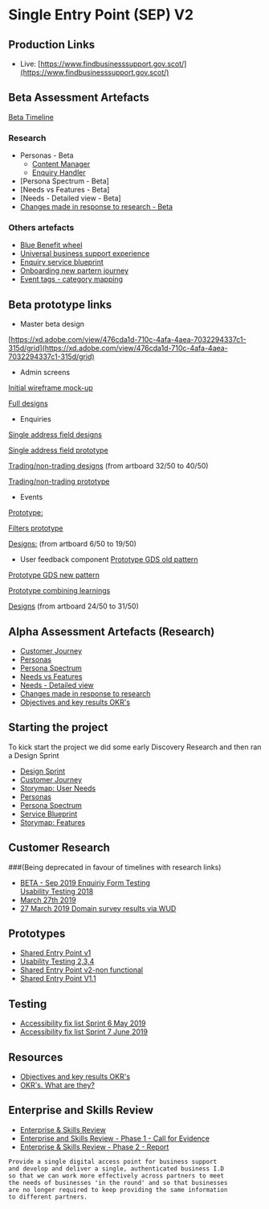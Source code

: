 # Single Entry Point (SEP) V2

## Production Links
- Live: [https://www.findbusinesssupport.gov.scot/](https://www.findbusinesssupport.gov.scot/)

## Beta Assessment Artefacts 
[Beta Timeline](/webpages/SEPtimeline.html)

### Research
- Personas - Beta
  - [Content Manager](/files/persona-Al-content.PNG)
  - [Enquiry Handler](/files/persona-Jo-enquiry-handling.PNG)
- [Persona Spectrum - Beta]
- [Needs vs Features - Beta]
- [Needs - Detailed view - Beta]
- [Changes made in response to research - Beta](files/SEPbetaCHANGES.pdf)


### Others artefacts
- [Blue Benefit wheel](/files/SEP-Solar-system-of-SEP-Beta.pdf) 
- [Universal business support experience](/files/BusinessSupportCustomerJourneyMapv3.pdf)
- [Enquiry service blueprint](/files/SEPservice-blueprint-enquiry-handling-21-10-2019.pdf)
- [Onboarding new partern journey](/files/SEP-NewPartnerJourney-oct.pdf)
- [Event tags - category mapping](/files/SEP-EventsTags.pdf)


## Beta prototype links
- Master beta design 

[https://xd.adobe.com/view/476cda1d-710c-4afa-4aea-7032294337c1-315d/grid](https://xd.adobe.com/view/476cda1d-710c-4afa-4aea-7032294337c1-315d/grid)
- Admin screens

[Initial wireframe mock-up](https://xd.adobe.com/view/5a465b5e-0e48-443a-6890-0daa89670e26-2c77/grid)

[Full designs](https://xd.adobe.com/view/90a613ec-bc63-4c9d-771a-7ca2e9eaa1df-e697/grid)
 
- Enquiries

[Single address field designs](https://xd.adobe.com/view/fe6c9e4b-1497-4a47-7583-59688a265f35-885d/grid/)

[Single address field prototype](https://dlrfe2.axshare.com)

[Trading/non-trading designs](https://xd.adobe.com/view/476cda1d-710c-4afa-4aea-7032294337c1-315d/screen/e28f8c21-af80-4eec-b1f9-539a987b1a05/Contact-us-trading-load-state-) (from artboard 32/50 to 40/50)

[Trading/non-trading prototype](https://ycq5at.axshare.com)
- Events

[Prototype:](https://xd.adobe.com/view/6055ce74-a142-4982-4766-d35e833aee7f-1664/?fullscreen)

[Filters prototype](https://s48f6s.axshare.com)

[Designs:](https://xd.adobe.com/view/476cda1d-710c-4afa-4aea-7032294337c1-315d/screen/e07b3654-3033-4e7d-8f07-d1e70bd4d60a/Results-page-Events-selected) (from artboard 6/50 to 19/50)

- User feedback component
[Prototype GDS old pattern](https://i3950z.axshare.com)

[Prototype GDS new pattern](https://lis9wi.axshare.com)

[Prototype combining learnings](https://s8xaxo.axshare.com)

[Designs](https://xd.adobe.com/view/476cda1d-710c-4afa-4aea-7032294337c1-315d/screen/2d9cdbb5-d353-43de-a740-920912132684/Support-detail-page-showing-user-feedback-componen) (from artboard 24/50 to 31/50)


## Alpha Assessment Artefacts (Research)
- [Customer Journey](/files/SingleEntryJourney.pdf)
- [Personas](/files/SEPpersonas3.pdf)
- [Persona Spectrum](/files/SEPspectrum.pdf)
- [Needs vs Features](/files/SEPneedsFEATURES.pdf)
- [Needs - Detailed view](/files/NEEDS_DETAILED.pdf)
- [Changes made in response to research](/files/SEP_Changes.pdf)
- [Objectives and key results OKR's](/files/SEPOKR.pdf)

## Starting the project
To kick start the project we did some early Discovery Research and then ran a Design Sprint
- [Design Sprint](/files/5day.png)
- [Customer Journey](/files/SingleEntryJourney.pdf)
- [Storymap: User Needs ](/files/SEPNeeds.pdf)
- [Personas](/files/SEPpersonas3.pdf)
- [Persona Spectrum](/files/SEPspectrum.pdf)
- [Service Blueprint](/files/SEPblueprint.pdf)
- [Storymap: Features ](/files/SEPfeatures.pdf)

## Customer Research
###(Being deprecated in favour of timelines with research links)
- [BETA - Sep 2019 Enquiriy Form Testing](/files/SEP_EnquiryFormTestingSept2019_V5b.pptx)  
[Usability Testing 2018](/files/SEPtest.png)
- [March  27th 2019](/files/testrounds/sep27mar_V2.pdf)
- [27 March 2019 Domain survey results via WUD](https://www.surveymonkey.com/results/SM-XKLQTVVNV/)

## Prototypes
- [Shared Entry Point v1](https://xd.adobe.com/view/a58d8f43-5637-4507-6651-10c61d93b8d7-d3bc/?fullscreen)
- [Usability Testing 2,3,4](/files/SEPtest2.png)
- [Shared Entry Point v2-non functional](https://xd.adobe.com/view/11ddee6c-4798-41a8-451c-47dc1452eaf7-67ec/)
- [Shared Entry Point V1.1](https://xd.adobe.com/view/8bef5999-e66a-4c8d-5007-02773134ba2f-fdde/?fullscreen)

## Testing
- [Accessibility fix list Sprint 6 May 2019](/webpages/a11y_6.md)
- [Accessibility fix list Sprint 7 June 2019](/webpages/a11y_7.md)

## Resources
- [Objectives and key results OKR's](/files/SEPOKR.pdf)
- [OKR's. What are they?](https://rework.withgoogle.com/guides/set-goals-with-okrs/steps/introduction/)

## Enterprise and Skills Review

- [Enterprise & Skills Review](https://www.gov.scot/policies/economic-growth/enterprise-and-skills-review/)
- [Enterprise and Skills Review - Phase 1 - Call for Evidence](https://www.gov.scot/publications/enterprise-skills-review-report-phase-1/pages/1/)
- [Enterprise & Skills Review - Phase 2 - Report](https://www.gov.scot/publications/enterprise-skills-review-report-phase-2/)


```
Provide a single digital access point for business support
and develop and deliver a single, authenticated business I.D
so that we can work more effectively across partners to meet
the needs of businesses 'in the round' and so that businesses
are no longer required to keep providing the same information
to different partners.
```
